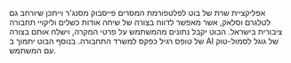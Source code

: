 אפליקציית שרת של בוט לפלטפורמת המסרים פייסבוק מסנג'ר וייתכן שיורחב גם לטלגרם וסלאק, אשר מאפשר לדווח בצורה של שיחה אודות כשלים וליקויי תחבורה ציבורית בישראל.
הבוט יקבל נתונים מהמשתמש על פרטי המקרה, וישלח אותם בצורה של טופס רגיל כפקס למשרד התחבורה.
בנוסף הבוט יתמוך ב AI של גוגל לסמול-טוק עם המשתמש.
